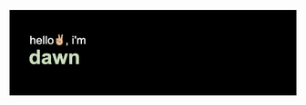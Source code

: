 ![intro header for Ray Belle](https://github.com/dawnbelle/dawnbelle/blob/main/header.png?raw=true)

<!--

A README about a *human?* Yes. READ me! 


**dawnbelle/dawnbelle** is a ✨ _special_ ✨ repository because its `README.md` (this file) appears on your GitHub profile.

Here are some ideas to get you started:

- 🔭 I’m currently working on ...
- 🌱 I’m currently learning ...
- 👯 I’m looking to collaborate on ...
- 🤔 I’m looking for help with ...
- 💬 Ask me about ...
- 📫 How to reach me: ...
- 😄 Pronouns: ...
- ⚡ Fun fact: ...
-->
